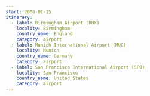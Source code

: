 ```yaml
---
start: 2008-01-15
itinerary:
  - label: Birmingham Airport (BHX)
    locality: Birmingham
    country_name: England
    category: airport
  - label: Munich International Airport (MUC)
    locality: Munich
    country_name: Germany
    category: airport
  - label: San Francisco International Airport (SFO)
    locality: San Francisco
    country_name: United States
    category: airport
---
```

